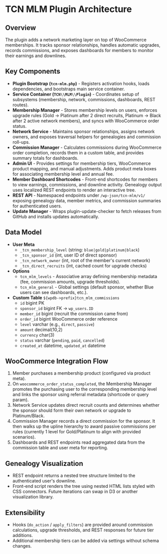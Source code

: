 ﻿# TCN MLM Plugin Architecture

## Overview
The plugin adds a network marketing layer on top of WooCommerce memberships. It tracks sponsor relationships, handles automatic upgrades, records commissions, and exposes dashboards for members to monitor their earnings and downlines.

## Key Components
- **Plugin Bootstrap (`tcn-mlm.php`)** - Registers activation hooks, loads dependencies, and bootstraps main service container.
- **Service Container (`TCN\\MLM\\Plugin`)** - Coordinates setup of subsystems (membership, network, commissions, dashboards, REST routes).
- **Membership Manager** - Stores membership levels on users, enforces upgrade rules (Gold -> Platinum after 2 direct recruits, Platinum -> Black after 2 active network members), and syncs with WooCommerce order status.
- **Network Service** - Maintains sponsor relationships, assigns network owners, and exposes traversal helpers for genealogies and commission roll-ups.
- **Commission Manager** - Calculates commissions during WooCommerce order completion, records them in a custom table, and provides summary totals for dashboards.
- **Admin UI** - Provides settings for membership tiers, WooCommerce product mapping, and manual adjustments. Adds product meta boxes for associating membership level and annual fee.
- **Member Dashboard Shortcodes** - Front-end shortcodes for members to view earnings, commissions, and downline activity. Genealogy output uses localized REST endpoints to render an interactive tree.
- **REST API** - Namespaced endpoints under `/wp-json/tcn-mlm/v1/` exposing genealogy data, member metrics, and commission summaries for authenticated users.
- **Update Manager** - Wraps plugin-update-checker to fetch releases from GitHub and installs updates automatically.

## Data Model
- **User Meta**
  - `_tcn_membership_level` (string: `blue|gold|platinum|black`)
  - `_tcn_sponsor_id` (int, user ID of direct sponsor)
  - `_tcn_network_owner` (int, root of the member's current network)
  - `_tcn_direct_recruits` (int, cached count for upgrade checks)
- **Options**
  - `tcn_mlm_levels` - Associative array defining membership metadata (fee, commission amounts, upgrade thresholds).
  - `tcn_mlm_general` - Global settings (default sponsor, whether Blue users can see dashboards, etc.).
- **Custom Table** `${wpdb->prefix}tcn_mlm_commissions`
  - `id` bigint PK
  - `sponsor_id` bigint FK -> `wp_users.ID`
  - `member_id` bigint (recruit the commission came from)
  - `order_id` bigint WooCommerce order reference
  - `level` varchar (e.g., `direct`, `passive`)
  - `amount` decimal(10,2)
  - `currency` char(3)
  - `status` varchar (`pending`, `paid`, `cancelled`)
  - `created_at` datetime, `updated_at` datetime

## WooCommerce Integration Flow
1. Member purchases a membership product (configured via product meta).
2. On `woocommerce_order_status_completed`, the Membership Manager promotes the purchasing user to the corresponding membership level and links the sponsor using referral metadata (shortcode or query param).
3. Network Service updates direct recruit counts and determines whether the sponsor should form their own network or upgrade to Platinum/Black.
4. Commission Manager records a direct commission for the sponsor. It then walks up the upline hierarchy to award passive commissions per rules (currently 1 level for Gold/Platinum to align with provided scenarios).
5. Dashboards and REST endpoints read aggregated data from the commission table and user meta for reporting.

## Genealogy Visualization
- REST endpoint returns a nested tree structure limited to the authenticated user's downline.
- Front-end script renders the tree using nested HTML lists styled with CSS connectors. Future iterations can swap in D3 or another visualization library.

## Extensibility
- Hooks (`do_action` / `apply_filters`) are provided around commission calculations, upgrade thresholds, and REST responses for future tier additions.
- Additional membership tiers can be added via settings without schema changes.
